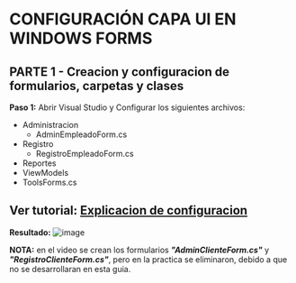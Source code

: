 # CONFIGURACIÓN CAPA UI EN WINDOWS FORMS
## PARTE 1 - Creacion y configuracion de formularios, carpetas y clases
**Paso 1:** Abrir Visual Studio y Configurar los siguientes archivos:
- Administracion
  - AdminEmpleadoForm.cs
- Registro
  - RegistroEmpleadoForm.cs 
- Reportes
- ViewModels
- ToolsForms.cs

## Ver tutorial: [Explicacion de configuracion](http://example.com/ "Ver video en YouTube")

**Resultado:**
![image](https://github.com/user-attachments/assets/7b916c41-6c11-4350-b11f-ca17ca008d96)

**NOTA:** en el video se crean los formularios ***"AdminClienteForm.cs"*** y ***"RegistroClienteForm.cs"***, pero en la practica se eliminaron, debido a que no se desarrollaran en esta guia. 
